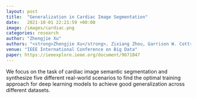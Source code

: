 ```yaml
---
layout: post
title:  "Generalization in Cardiac Image Segmentation"
date:   2021-10-01 22:21:59 +00:00
image: /images/cardiac.png
categories: research
author: "Zhengjie Xu"
authors: "<strong>Zhengjie Xu</strong>, Zixiang Zhou, Garrison W. Cottrell, and Mai H. Nguyen"
venue: "IEEE International Conference on Big Data"
paper: https://ieeexplore.ieee.org/document/9671847
---
```

We focus on the task of cardiac image semantic segmentation and synthesize five different real-world scenarios to find the optimal training approach for deep learning models to achieve good generalization across different datasets.